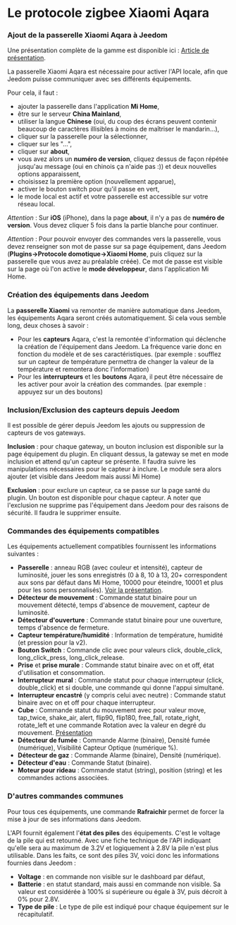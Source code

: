 # Le protocole zigbee Xiaomi Aqara

### Ajout de la passerelle Xiaomi Aqara à Jeedom

Une présentation complète de la gamme est disponible ici : [Article de présentation](https://lunarok-domotique.com/plugins-jeedom/xiaomi-home-jeedom/aqara-lumi-xiaomi-smart-home-security/).

La passerelle Xiaomi Aqara est nécessaire pour activer l'API locale, afin que Jeedom puisse communiquer avec ses différents équipements.

Pour cela, il faut :
* ajouter la passerelle dans l'application **Mi Home**,
* être sur le serveur **China Mainland**,
* utiliser la langue **Chinese** (oui, du coup des écrans peuvent contenir beaucoup de caractères illisibles à moins de maîtriser le mandarin...),
* cliquer sur la passerelle pour la sélectionner,
* cliquer sur les "...",
* cliquer sur **about**,
* vous avez alors un **numéro de version**, cliquez dessus de façon répétée jusqu'au message (oui en chinois ça n'aide pas :)) et deux nouvelles options apparaissent,
* choisissez la première option (nouvellement apparue),
* activer le bouton switch pour qu'il passe en vert,
* le mode local est actif et votre passerelle est accessible sur votre réseau local.

*Attention* : Sur **iOS** (iPhone), dans la page **about**, il n'y a pas de **numéro de version**. Vous devez cliquer 5 fois dans la partie blanche pour continuer.

*Attention* : Pour pouvoir envoyer des commandes vers la passerelle, vous devez renseigner son mot de passe sur sa page équipement, dans Jeedom (**Plugins->Protocole domotique->Xiaomi Home**, puis cliquez sur la passerelle que vous avez au préalable créée). Ce mot de passe est visible sur la page où l'on active le **mode développeur**, dans l'application Mi Home.

### Création des équipements dans Jeedom

La **passerelle Xiaomi** va remonter de manière automatique dans Jeedom, les équipements Aqara seront créés automatiquement. Si cela vous semble long, deux choses à savoir :
* Pour les **capteurs** Aqara, c'est la remontée d'information qui déclenche la création de l'équipement dans Jeedom. La fréquence varie donc en fonction du modèle et de ses caractéristiques. (par exemple : soufflez sur un capteur de température permettra de changer la valeur de la température et remontera donc l'information)
* Pour les **interrupteurs** et les **boutons** Aqara, il peut être nécessaire de les activer pour avoir la création des commandes. (par exemple : appuyez sur un des boutons)

### Inclusion/Exclusion des capteurs depuis Jeedom

Il est possible de gérer depuis Jeedom les ajouts ou suppression de capteurs de vos gateways.

**Inclusion** : pour chaque gateway, un bouton inclusion est disponible sur la page équipement du plugin. En cliquant dessus, la gateway se met en mode inclusion et attend qu'un capteur se présente. Il faudra suivre les manipulations nécessaires pour le capteur à inclure. Le module sera alors ajouter (et visible dans Jeedom mais aussi Mi Home)

**Exclusion** : pour exclure un capteur, ca se passe sur la page santé du plugin. Un bouton est disponible pour chaque capteur. A noter que l'exclusion ne supprime pas l'équipement dans Jeedom pour des raisons de sécurité. Il faudra le supprimer ensuite.

### Commandes des équipements compatibles

Les équipements actuellement compatibles fournissent les informations suivantes :

* **Passerelle** : anneau RGB (avec couleur et intensité), capteur de luminosité, jouer les sons enregistrés (0 à 8, 10 à 13, 20+ correspondent aux sons par défaut dans Mi Home, 10000 pour éteindre, 10001 et plus pour les sons personnalisés). [Voir la présentation](https://lunarok-domotique.com/2017/03/mi-smart-gateway-domotique-jeedom/).
* **Détecteur de mouvement** : Commande statut binaire pour un mouvement détecté, temps d'absence de mouvement, capteur de luminosité.
* **Détecteur d'ouverture** : Commande statut binaire pour une ouverture, temps d'absence de fermeture.
* **Capteur température/humidité** : Information de température, humidité (et pression pour la v2).
* **Bouton Switch** : Commande clic avec pour valeurs click, double_click, long_click_press, long_click_release.
* **Prise** et **prise murale** : Commande statut binaire avec on et off, état d'utilisation et consommation.
* **Interrupteur mural** : Commande statut pour chaque interrupteur (click, double_click) et si double, une commande qui donne l'appui simultané.
* **Interrupteur encastré** (y compris celui avec neutre) : Commande statut binaire avec on et off pour chaque interrupteur.
* **Cube** : Commande statut du mouvement avec pour valeur move, tap_twice, shake_air, alert, flip90, flip180, free_fall, rotate_right, rotate_left et une commande Rotation avec la valeur en degré du mouvement. [Présentation](https://lunarok-domotique.com/2017/03/aqara-xiaomi-magic-controller-utilisation-dans-jeedom/)
* **Détecteur de fumée** : Commande Alarme (binaire), Densité fumée (numérique), Visibilité Capteur Optique (numérique %).
* **Détecteur de gaz** : Commande Alarme (binaire), Densité (numérique).
* **Détecteur d'eau** : Commande Statut (binaire).
* **Moteur pour rideau** : Commande statut (string), position (string) et les commandes actions associées.

### D'autres commandes communes

Pour tous ces équipements, une commande **Rafraichir** permet de forcer la mise à jour de ses informations dans Jeedom.

L'API fournit également l'**état des piles** des équipements. C'est le voltage de la pile qui est retourné. Avec une fiche technique de l'API indiquant qu'elle sera au maximum de 3.2V et logiquement à 2.8V la pile n'est plus utilisable. Dans les faits, ce sont des piles 3V, voici donc les informations fournies dans Jeedom :

* **Voltage** : en commande non visible sur le dashboard par défaut,
* **Batterie** : en statut standard, mais aussi en commande non visible. Sa valeur est considérée à 100% si supérieure ou égale à 3V, puis décroit à 0% pour 2.8V.
* **Type de pile** : Le type de pile est indiqué pour chaque équipement sur le récapitulatif.
